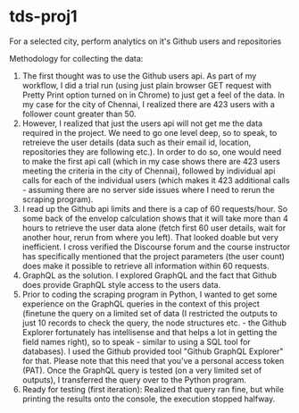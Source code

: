 # tds-proj1
For a selected city, perform analytics on it's Github users and repositories 

Methodology for collecting the data:  
1. The first thought was to use the Github users api. As part of my workflow, I did a trial run (using just plain browser GET request with Pretty Print option turned on in Chrome) to just get a feel of the data. In my case for the city of Chennai, I realized there are 423 users with a follower count greater than 50.  
2. However, I realized that just the users api will not get me the data required in the project. We need to go one level deep, so to speak, to retreieve the user details (data such as their email id, location, repositories they are following etc.). In order to do so, one would need to make the first api call (which in my case shows there are 423 users meeting the criteria in the city of Chennai), followed by individual api calls for each of the individual users (which makes it 423 additional calls - assuming there are no server side issues where I need to rerun the scraping program).
3. I read up the Github api limits and there is a cap of 60 requests/hour. So some back of the envelop calculation shows that it will take more than 4 hours to retrieve the user data alone (fetch first 60 user details, wait for another hour, rerun from where you left). That looked doable but very inefficient. I cross verified the Discourse forum and the course instructor has specifically mentioned that the project parameters (the user count) does make it possible to retrieve all information within 60 requests.
4. GraphQL as the solution. I explored GraphQL and the fact that Github does provide GraphQL style access to the users data.
5. Prior to coding the scraping program in Python, I wanted to get some experience on the GraphQL queries in the context of this project (finetune the query on a limited set of data (I restricted the outputs to just 10 records to check the query, the node structures etc. - the Github Explorer fortunately has intellisense and that helps a lot in getting the field names right), so to speak - similar to using a SQL tool for databases). I used the Github provided tool "Github GraphQL Explorer" for that. Please note that this need that you've a personal access token (PAT). Once the GraphQL query is tested (on a very limited set of outputs), I transferred the query over to the Python program.
6. Ready for testing (first iteration): Realized that query ran fine, but while printing the results onto the console, the execution stopped halfway. 
